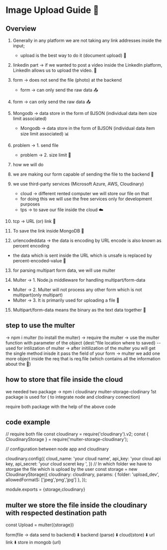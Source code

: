 # Image Upload Guide 📸

## Overview

1. Generally in any platform we are not taking any link addresses inside the input;
   - upload is the best way to do it (document upload) 🚀

2. linkedin part -> if we wanted to post a video inside the LinkedIn platform, LinkedIn allows us to upload the video. 🎥

3. form -> does not send the file (photo) at the backend
   - form -> can only send the raw data 📤

4. form -> can only send the raw data 📤

5. Mongodb -> data store in the form of BJSON (individual data item size limit associated)
   - Mongodb -> data store in the form of BJSON (individual data item size limit associated) 📊

6. problem -> 1. send file
   - problem -> 2. size limit 🚧

7. how we will do

8. we are making our form capable of sending the file to the backend 🔄

9. we use third-party services (Microsoft Azure, AWS, Cloudinary)
   - cloud -> different rented computer we will store our file on that
   - for doing this we will use the free services only for development purposes
   - tps -> to save our file inside the cloud ☁️

10. tcp -> URL (or) link 🔗

11. To save the link inside MongoDB 💾

12. urlencodeddata -> the data is encoding by URL encode is also known as percent encoding
   - the data which is sent inside the URL which is unsafe is replaced by percent-encoded-value 🔄

13. for parsing multipart form data, we will use multer

14. Multer -> 1. Node.js middleware for handling multipart/form-data
   - Multer -> 2. Multer will not process any other form which is not multipart(only multipart)
   - Multer -> 3. It is primarily used for uploading a file 📁

15. Multipart/form-data means the binary as the text data together 📄

## step to use the multer
-> npm i multer (to install the multer)
-> require the multer
-> use the multer function with parameter of the object {dest:"file location where to saved} -- used for intilization of multer
-> after initilization of the multer you will get the single method inisde it pass the field of your form
-> multer we add one more object inside the req that is req.file (which contains all the information about the 📂)


## how to store that file inside the cloud

we needed two package -> npm i cloudinary multer-storage-clodinary
1st package is used for ( to integrate node and clodinary connection)

require both package with the help of the above code

## code example

// require both file
const cloudinary = require('cloudinary').v2;
const { CloudinaryStorage } = require('multer-storage-cloudinary');

// configuration between node app and cloudinary

cloudinary.config({
    cloud_name: 'your cloud name',
    api_key: 'your cloud api key,
    api_secret: 'your cloud sceret key ',
})
// In which folder we have to storgae the file which is upload by the user
const storage = new CloudinaryStorage({
    cloudinary: cloudinary,
    params: {
        folder: 'upload_dev',
        allowedFormatS: ['jpeg','png','jpg']
    },
});

module.exports = {storage,cloudinary}


## multer we store the file inside the cloudinary with respected destination path
const Upload = multer({storage}) 


form(file -> data send to backend)
   ⬇️
backend (parse)
   ⬇️
cloud(store)
   ⬇️
url link
   ⬇️
store in mongob (url)

